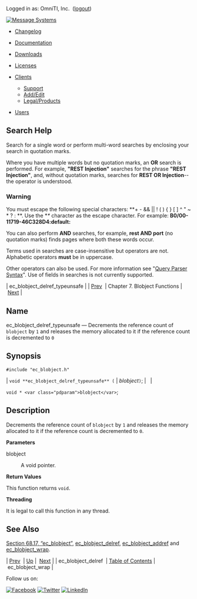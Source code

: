 Logged in as: OmniTI, Inc.  ([logout](https://support.messagesystems.com/logout.php))

[![Message Systems](https://support.messagesystems.com/images/ms-white205.png)](https://support.messagesystems.com/start.php) 

*   [Changelog](https://support.messagesystems.com/start.php?show=changelog)
*   [Documentation](https://support.messagesystems.com/docs/)
*   [Downloads](https://support.messagesystems.com/start.php)

*   [Licenses](https://support.messagesystems.com/license_summary.php)
*   <a href="">Clients</a>
    *   [Support](https://support.messagesystems.com/cs.php)
    *   [Add/Edit](https://support.messagesystems.com/edit_client.php)
    *   [Legal/Products](https://support.messagesystems.com/edit_products.php)
*   [Users](https://support.messagesystems.com/edit_customer.php)

## Search Help

Search for a single word or perform multi-word searches by enclosing your search in quotation marks.

Where you have multiple words but no quotation marks, an **OR** search is performed. For example, **"REST Injection"** searches for the phrase **"REST Injection"**, and, without quotation marks, searches for **REST OR Injection**--the operator is understood.

### Warning

You must escape the following special characters: **+ - && || ! ( ) { } [ ] ^ " ~ * ? : \**. Use the **\** character as the escape character. For example: **B0/00-11719-46C328D4\:default\:**

You can also perform **AND** searches, for example, **rest AND port** (no quotation marks) finds pages where both these words occur.

Terms used in searches are case-insensitive but operators are not. Alphabetic operators **must** be in uppercase.

Other operators can also be used. For more information see "[Query Parser Syntax](https://lucene.apache.org/core/old_versioned_docs/versions/3_0_0/queryparsersyntax.html)". Use of fields in searches is not currently supported.

| ec_blobject_delref_typeunsafe |
| [Prev](apis.ec_blobject_delref.php)  | Chapter 7. Blobject Functions |  [Next](apis.ec_blobject_wrap.php) |

<a name="apis.ec_blobject_delref_typeunsafe"></a>
## Name

ec_blobject_delref_typeunsafe — Decrements the reference count of `blobject` by `1` and releases the memory allocated to it if the reference count is decremented to `0`

## Synopsis

`#include "ec_blobject.h"`

| `void **ec_blobject_delref_typeunsafe** (` | <var class="pdparam">blobject</var>`)`; |   |

`void * <var class="pdparam">blobject</var>`;<a name="idp20290384"></a>
## Description

Decrements the reference count of `blobject` by `1` and releases the memory allocated to it if the reference count is decremented to `0`.

**Parameters**

<dl class="variablelist">

<dt>blobject</dt>

<dd>

A void pointer.

</dd>

</dl>

**Return Values**

This function returns `void`.

**Threading**

It is legal to call this function in any thread.

<a name="idp20298208"></a>
## See Also

[Section 68.17, “ec_blobject”](structs.ec_blobject.php "68.17. ec_blobject"), [ec_blobject_delref](apis.ec_blobject_delref.php "ec_blobject_delref"), [ec_blobject_addref](apis.ec_blobject_addref.php "ec_blobject_addref") and [ec_blobject_wrap](apis.ec_blobject_wrap.php "ec_blobject_wrap").

| [Prev](apis.ec_blobject_delref.php)  | [Up](blobject.php) |  [Next](apis.ec_blobject_wrap.php) |
| ec_blobject_delref  | [Table of Contents](index.php) |  ec_blobject_wrap |

Follow us on:

[![Facebook](https://support.messagesystems.com/images/icon-facebook.png)](http://www.facebook.com/messagesystems) [![Twitter](https://support.messagesystems.com/images/icon-twitter.png)](http://twitter.com/#!/MessageSystems) [![LinkedIn](https://support.messagesystems.com/images/icon-linkedin.png)](http://www.linkedin.com/company/message-systems)